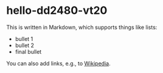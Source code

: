 hello-dd2480-vt20
=================

This is written in Markdown, which supports things like lists:
* bullet 1
* bullet 2
* final bullet

You can also add links, e.g., to [Wikipedia](https://www.wikipedia.org).
